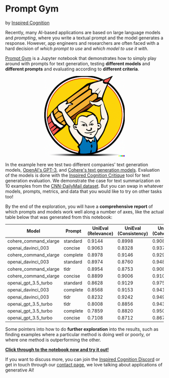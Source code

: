 # Prompt Gym

by [Inspired Cognition](https://inspiredco.ai)

Recently, many AI-based applications are based on large language models and *prompting*, where you write a textual prompt and the model generates a response. However, app engineers and researchers are often faced with a hard decision of *which prompt to use* and *which model to use it with*.

 [Prompt Gym](prompt-gym.ipynb) is a Jupyter notebook that demonstrates how to simply play around with prompts for text generation, testing **different models** and **different prompts** and evaluating according to **different criteria**.

<p align="center">
<img src="prompt-gym.png"  width="256" height="256">
</p>

In the example here we test two different companies' text generation models, [OpenAI's GPT-3](https://openai.com/blog/gpt-3-apps/), and [Cohere's text generation models](https://cohere.ai/generate). Evaluation of the models is done with the [Inspired Cognition Critique](https://docs.inspiredco.ai/critique/) tool for text generation evaluation. We demonstrate the case for text summarization on 10 examples from the [CNN-DailyMail dataset](https://huggingface.co/datasets/cnn_dailymail). But you can swap in whatever models, prompts, metrics, and data that you would like to try on other tasks too!

By the end of the exploration, you will have a **comprehensive report** of which prompts and models work well along a number of axes, like the actual table below that was generated from this notebook:

| Model | Prompt | UniEval (Relevance) | UniEval (Consistency) | UniEval (Coherence) | UniEval (Fluency) | BartScore (Coverage) | Length Ratio |
| --- | --- | --- | --- | --- | --- | --- | --- |
| cohere_command_xlarge | standard | 0.9144 | 0.8998 | 0.9085 | 0.9474 | -3.1686 | 1.1700 |
| openai_davinci_003 | concise | 0.9063 | 0.8328 | 0.9373 | 0.8819 | -3.0728 | 2.5300 |
| cohere_command_xlarge | complete | 0.8978 | 0.9146 | 0.9299 | 0.9371 | -3.3028 | 1.3867 |
| openai_davinci_003 | standard | 0.8974 | 0.8760 | 0.9489 | 0.9232 | -3.1167 | 2.6200 |
| cohere_command_xlarge | tldr | 0.8954 | 0.8753 | 0.9086 | 0.9557 | -3.3080 | 1.0000 |
| cohere_command_xlarge | concise | 0.8899 | 0.9006 | 0.9109 | 0.9475 | -3.3431 | 0.9333 |
| openai_gpt_3.5_turbo | standard | 0.8628 | 0.9129 | 0.9757 | 0.8902 | -3.0634 | 2.6233 |
| openai_davinci_003 | complete | 0.8568 | 0.9153 | 0.9412 | 0.9347 | -3.1098 | 2.6667 |
| openai_davinci_003 | tldr | 0.8232 | 0.9242 | 0.9490 | 0.9504 | -3.0339 | 2.5700 |
| openai_gpt_3.5_turbo | tldr | 0.8008 | 0.8856 | 0.9430 | 0.8988 | -3.1236 | 2.6000 |
| openai_gpt_3.5_turbo | complete | 0.7859 | 0.8820 | 0.9509 | 0.9045 | -3.0904 | 2.6967 |
| openai_gpt_3.5_turbo | concise | 0.7108 | 0.8712 | 0.8674 | 0.8798 | -3.0555 | 2.6033 |

Some pointers into how to do **further exploration** into the results, such as finding examples where a particular method is doing well or poorly, or where one method is outperforming the other.

**[Click through to the notebook now and try it out!](prompt-gym.ipynb)**

If you want to discuss more, you can join the [Inspired Cognition Discord](https://discord.com/invite/vJHdpCBqWN) or get in touch through our [contact page](https://inspiredco.ai/contact/), we love talking about applications of generative AI!